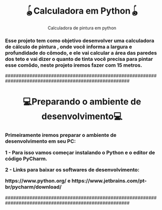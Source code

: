 
<h1 align="center">🪀Calculadora em Python🪀</h1>
<p align="center">Calculadora de pintura em python</p>
<h3> 
  Esse projeto tem como objetivo desenvolver uma calculadora de cálculo de  pintura , onde você informa a largura e profundidade do cômodo,
  e ele vai calcular a área das paredes dos teto e vai dizer o quanto de  tinta você precisa para pintar esse comôdo, neste projeto iremos fazer com 15 metros.
 </h3> 
 
 ######################################################################################################
 
 <h1 align="center">💻Preparando o ambiente de desenvolvimento💻</h1>
 <h3> 
  Primeiramente iremos preparar o ambiente de desenvolvimento em seu PC:
  <p> 1 - Para isso vamos começar instalando o Python e o editor de código PyCharm.</p>
  <p> 2 - Links para baixar os softwares de desenvolvimento:<p/>
  <p> https://www.python.org/ e https://www.jetbrains.com/pt-br/pycharm/download/ </p>
 </h3>
 
  ######################################################################################################
